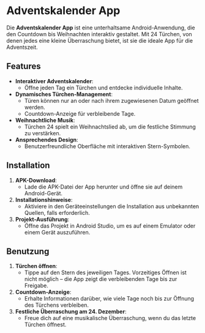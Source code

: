 # Adventskalender App

Die **Adventskalender App** ist eine unterhaltsame Android-Anwendung, die den Countdown bis Weihnachten interaktiv gestaltet. Mit 24 Türchen, von denen jedes eine kleine Überraschung bietet, ist sie die ideale App für die Adventszeit.

## Features

- **Interaktiver Adventskalender**:
  - Öffne jeden Tag ein Türchen und entdecke individuelle Inhalte.
- **Dynamisches Türchen-Management**:
  - Türen können nur an oder nach ihrem zugewiesenen Datum geöffnet werden.
  - Countdown-Anzeige für verbleibende Tage.
- **Weihnachtliche Musik**:
  - Türchen 24 spielt ein Weihnachtslied ab, um die festliche Stimmung zu verstärken.
- **Ansprechendes Design**:
  - Benutzerfreundliche Oberfläche mit interaktiven Stern-Symbolen.

## Installation

1. **APK-Download**:
   - Lade die APK-Datei der App herunter und öffne sie auf deinem Android-Gerät.
2. **Installationshinweise**:
   - Aktiviere in den Geräteeinstellungen die Installation aus unbekannten Quellen, falls erforderlich.
3. **Projekt-Ausführung**:
   - Öffne das Projekt in Android Studio, um es auf einem Emulator oder einem Gerät auszuführen.

## Benutzung

1. **Türchen öffnen**:
   - Tippe auf den Stern des jeweiligen Tages. Vorzeitiges Öffnen ist nicht möglich – die App zeigt die verbleibenden Tage bis zur Freigabe.
2. **Countdown-Anzeige**:
   - Erhalte Informationen darüber, wie viele Tage noch bis zur Öffnung des Türchens verbleiben.
3. **Festliche Überraschung am 24. Dezember**:
   - Freue dich auf eine musikalische Überraschung, wenn du das letzte Türchen öffnest.
